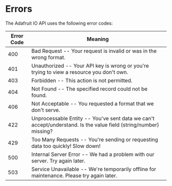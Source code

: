 # Errors

The Adafruit IO API uses the following error codes:

Error Code | Meaning
---------- | -------
400 | Bad Request -- Your request is invalid or was in the wrong format.
401 | Unauthorized -- Your API key is wrong or you're trying to view a resource you don't own.
403 | Forbidden -- This action is not permitted.
404 | Not Found -- The specified record could not be found.
406 | Not Acceptable -- You requested a format that we don't serve.
422 | Unprocessable Entity -- You've sent data we can't accept/understand. Is the value field (string/number) missing?
429 | Too Many Requests -- You're sending or requesting data too quickly! Slow down!
500 | Internal Server Error -- We had a problem with our server. Try again later.
503 | Service Unavailable -- We're temporarily offline for maintenance. Please try again later.
